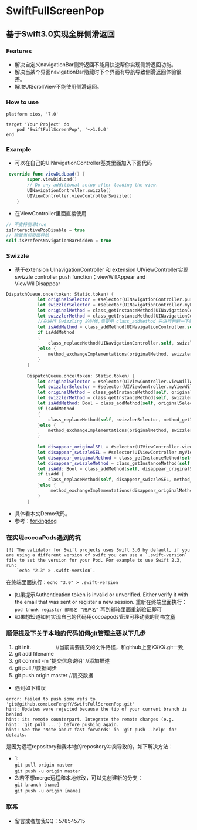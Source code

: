 # SwiftFullScreenPop

## 基于Swift3.0实现全屏侧滑返回

### Features
* 解决自定义navigationBar侧滑返回不能用快速帮你实现侧滑返回功能。
* 解决当某个界面navigationBar隐藏时下个界面有导航导致侧滑返回体验很差。
* 解决UIScrollView不能使用侧滑返回。

### How to use
`platform :ios, '7.0'`
```objc
target 'Your Project' do
    pod 'SwiftFullScreenPop', '~>1.0.0'
end
```
### Example
* 可以在自己的UINavigationController基类里面加入下面代码
```swift
 override func viewDidLoad() {
        super.viewDidLoad()
        // Do any additional setup after loading the view.
        UINavigationController.swizzle()
        UIViewController.viewControllerSwizzle()
    }
```
* 在ViewController里面直接使用
```swift
// 不支持侧滑true
isInteractivePopDisable = true
// 隐藏当前页面导航
self.isPrefersNavigationBarHidden = true
```
### Swizzle
* 基于extension UInavigationController 和 extension UIViewController实现swizzle controller push function；viewWillAppear and ViewWillDisappear
```swift
DispatchQueue.once(token: Static.token) {
            let originalSelector = #selector(UINavigationController.pushViewController(_:animated:))
            let swizzlerSelector = #selector(UINavigationController.myPushViewController(_:animated:))
            let originalMethod = class_getInstanceMethod(UINavigationController.self, originalSelector)
            let swizzlerMethod = class_getInstanceMethod(UINavigationController.self, swizzlerSelector)
            //在进行 Swizzling 的时候,需要用 class_addMethod 先进行判断一下原有类中是否有要替换方法的实现
            let isAddMethod = class_addMethod(UINavigationController.self, originalSelector, method_getImplementation(swizzlerMethod), method_getTypeEncoding(swizzlerMethod))
            if isAddMethod
            {
                class_replaceMethod(UINavigationController.self, swizzlerSelector, method_getImplementation(originalMethod), method_getTypeEncoding(originalMethod))
            }else {
                method_exchangeImplementations(originalMethod, swizzlerMethod)
            }
        }
        
        DispatchQueue.once(token: Static.token) {
            let originalSelector = #selector(UIViewController.viewWillAppear(_:))
            let swizzlerSelector = #selector(UIViewController.myViewWillApper(_:))
            let originalMethod = class_getInstanceMethod(self, originalSelector)
            let swizzlerMethod = class_getInstanceMethod(self, swizzlerSelector)
            let isAddMethod: Bool = class_addMethod(self, originalSelector, method_getImplementation(swizzlerMethod), method_getTypeEncoding(swizzlerMethod))
            if isAddMethod
            {
                class_replaceMethod(self, swizzlerSelector, method_getImplementation(originalMethod), method_getTypeEncoding(originalMethod))
            }else {
                method_exchangeImplementations(originalMethod, swizzlerMethod)
            }
            
            let disappear_originalSEL = #selector(UIViewController.viewWillDisappear(_:))
            let disappear_swizzleSEL = #selector(UIViewController.myViewWillDisappear(_:))
            let disappear_originalMethod = class_getInstanceMethod(self, disappear_originalSEL)
            let disappear_swizzleMethod = class_getInstanceMethod(self, disappear_swizzleSEL)
            let isAdd: Bool = class_addMethod(self, disappear_originalSEL, method_getImplementation(disappear_swizzleMethod), method_getTypeEncoding(disappear_swizzleMethod))
            if isAdd {
                class_replaceMethod(self, disappear_swizzleSEL, method_getImplementation(disappear_originalMethod), method_getTypeEncoding(disappear_originalMethod))
            }else {
                 method_exchangeImplementations(disappear_originalMethod, disappear_swizzleMethod)
            }
        }
```
* 具体看本文Demo代码。
* 参考：[forkingdog](https://github.com/forkingdog/FDFullscreenPopGesture)

### 在实现cocoaPods遇到的坑
```objc
[!] The validator for Swift projects uses Swift 3.0 by default, if you are using a different version of swift you can use a `.swift-version` file to set the version for your Pod. For example to use Swift 2.3, run: 
    `echo "2.3" > .swift-version`. 
```
在终端里面执行：`echo "3.0" > .swift-version`
* 如果提示Authentication token is invalid or unverified. Either verify it with the email that was sent or register a new session.
重新在终端里面执行：`pod trunk register 邮箱名 “用户名”` 再到邮箱里面重新验证即可
* 如果想知道如何实现自己的代码用cocoapods管理可移动我的简书[文章](http://www.jianshu.com/p/756f36b2a672)

### 顺便提及下关于本地的代码如何git管理主要以下几步
1. git init.                 //当前需要提交的文件路径，和github上面XXXX.git一致
2. git add filename
3. git commit -m '提交信息说明' //添加描述
4. git pull //数据同步
5. git push origin master //提交数据
* 遇到如下错误
```objc
error: failed to push some refs to 'git@github.com:LeeFengHY/SwiftFullScreenPop.git'
hint: Updates were rejected because the tip of your current branch is behind
hint: its remote counterpart. Integrate the remote changes (e.g.
hint: 'git pull ...') before pushing again.
hint: See the 'Note about fast-forwards' in 'git push --help' for details.
```
是因为远程repository和我本地的repository冲突导致的，如下解决方法：
* 1:<br>
`git pull origin master` <br>
`git push -u origin master`
* 2:若不想merge远程和本地修改，可以先创建新的分支：<br>
`git branch [name]` <br>
`git push -u origin [name]`
### 联系
* 留言或者加我QQ：578545715
        
